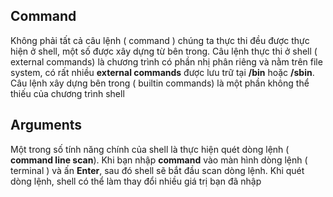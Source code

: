 ## Command

Không phải tất cả câu lệnh ( command ) chúng ta thực thi đều được thực hiện ở shell, một số được xây dựng từ bên trong. Câu lệnh thực thi ở shell ( external commands) là chương trình có phần nhị phân riêng và nằm trên file system, có rất nhiều **external commands** được lưu trữ tại **/bin** hoặc **/sbin**. Câu lệnh xây dựng bên trong ( builtin commands) là một phần không thể thiếu của chương trình shell

## Arguments

Một trong số tính năng chính của shell là thực hiện quét dòng lệnh ( **command line scan**). Khi bạn nhập **command** vào màn hình dòng lệnh ( terminal ) và ấn **Enter**, sau đó shell sẽ bắt đầu scan dòng lệnh. Khi quét dòng lệnh, shell có thể làm thay đổi nhiều giá trị bạn đã nhập

